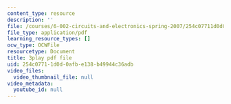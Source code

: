 ```yaml
---
content_type: resource
description: ''
file: /courses/6-002-circuits-and-electronics-spring-2007/254c07711d0d0afbe138b49944c36adb_Km9YIdkc2Oo.pdf
file_type: application/pdf
learning_resource_types: []
ocw_type: OCWFile
resourcetype: Document
title: 3play pdf file
uid: 254c0771-1d0d-0afb-e138-b49944c36adb
video_files:
  video_thumbnail_file: null
video_metadata:
  youtube_id: null
---
```

